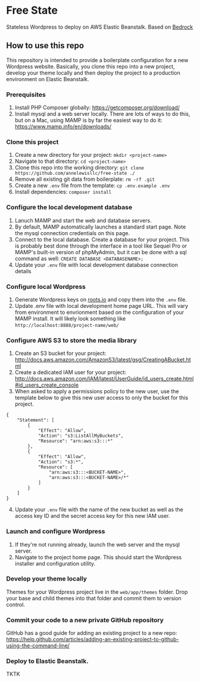 # Free State

Stateless Wordpress to deploy on AWS Elastic Beanstalk. Based on [Bedrock](https://roots.io/bedrock/)

## How to use this repo

This repository is intended to provide a boilerplate configuration for a new Wordpress website. Basically, you clone this repo into a new project, develop your theme locally and then deploy the project to a production environment on Elastic Beanstalk.

### Prerequisites

1. Install PHP Composer globally: https://getcomposer.org/download/
2. Install mysql and a web server locally. There are lots of ways to do this, but on a Mac, using MAMP is by far the easiest way to do it: https://www.mamp.info/en/downloads/

### Clone this project

1. Create a new directory for your project: `mkdir <project-name>`
2. Navigate to that directory: `cd <project-name>`
3. Clone this repo into the working directory: `git clone https://github.com/annelewisllc/free-state ./`
4. Remove all existing git data from boilerplate: `rm -rf .git`
5. Create a new `.env` file from the template: `cp .env.example .env`
6. Install dependencies: `composer install`

### Configure the local development database

1. Lanuch MAMP and start the web and database servers.
2. By default, MAMP automatically launches a standard start page. Note the mysql connection credentials on this page.
3. Connect to the local database. Create a database for your project. This is probably best done through the interface in a tool like Sequel Pro or MAMP's built-in version of phpMyAdmin, but it can be done with a sql command as well: `CREATE DATABASE <DATABASENAME>;`
4. Update your `.env` file with local development database connection details

### Configure local Wordpress

1. Generate Wordpress keys on [roots.io](https://roots.io/salts.html) and copy them into the `.env` file.
2. Update .env file with local development home page URL. This will vary from environment to envrionment based on the configuration of your MAMP install. It will likely look something like `http://localhost:8888/project-name/web/`

### Configure AWS S3 to store the media library

1. Create an S3 bucket for your project: http://docs.aws.amazon.com/AmazonS3/latest/gsg/CreatingABucket.html
2. Create a dedicated IAM user for your project: http://docs.aws.amazon.com/IAM/latest/UserGuide/id_users_create.html#id_users_create_console
3. When asked to apply a permissions policy to the new user, use the template below to give this new user access to only the bucket for this project.

```
{
    "Statement": [
        {
            "Effect": "Allow",
            "Action": "s3:ListAllMyBuckets",
            "Resource": "arn:aws:s3:::*"
        },
        {
            "Effect": "Allow",
            "Action": "s3:*",
            "Resource": [
                "arn:aws:s3:::<BUCKET-NAME>",
                "arn:aws:s3:::<BUCKET-NAME>/*"
            ]
        }
    ]
}
```

4. Update your `.env` file with the name of the new bucket as well as the access key ID and the secret access key for this new IAM user.

### Launch and configure Wordpress

1. If they're not running already, launch the web server and the mysql server.
2. Navigate to the project home page. This should start the Wordpress installer and configuration utility.

### Develop your theme locally

Themes for your Wordpress project live in the `web/app/themes` folder. Drop your base and child themes into that folder and commit them to version control.

### Commit your code to a new private GitHub repository

GitHub has a good guide for adding an existing project to a new repo: https://help.github.com/articles/adding-an-existing-project-to-github-using-the-command-line/

### Deploy to Elastic Beanstalk.

TKTK

